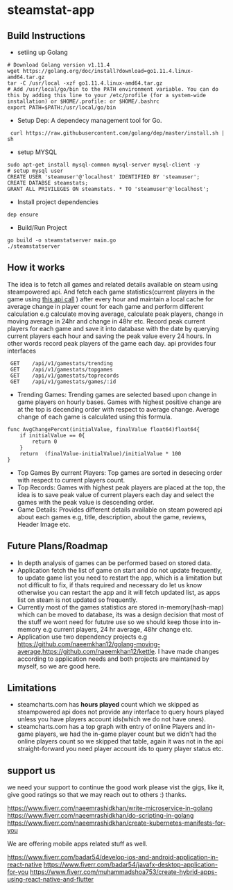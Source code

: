 # steamstat-app


## Build Instructions

+ setiing up Golang
``` 
# Download Golang version v1.11.4
wget https://golang.org/doc/install?download=go1.11.4.linux-amd64.tar.gz
tar -C /usr/local -xzf go1.11.4.linux-amd64.tar.gz
# Add /usr/local/go/bin to the PATH environment variable. You can do this by adding this line to your /etc/profile (for a system-wide installation) or $HOME/.profile: or $HOME/.bashrc
export PATH=$PATH:/usr/local/go/bin
```
+ Setup Dep: A dependecy management tool for Go.
```
 curl https://raw.githubusercontent.com/golang/dep/master/install.sh | sh
```
+ setup MYSQL 
```
sudo apt-get install mysql-common mysql-server mysql-client -y
# setup mysql user 
CREATE USER 'steamuser'@'localhost' IDENTIFIED BY 'steamuser';
CREATE DATABSE steamstats;
GRANT ALL PRIVILEGES ON steamstats. * TO 'steamuser'@'localhost';
```
+ Install project dependencies
```
dep ensure
```
+ Build/Run Project
```
go build -o steamstatserver main.go
./steamstatserver
```
## How it works
The idea is to fetch all games and related details available on steam using steampowered api. And fetch each game statistics(current players in the game using [this api call](https://api.steampowered.com/ISteamUserStats/GetNumberOfCurrentPlayers/v1/?appid=730) ) after every hour and maintain a local cache for average change in player count for each game and perform different calculation e.g calculate moving average, calculate peak players, change in moving average in 24hr and change in 48hr etc. Record peak current players for each game and save it into database with the date by querying current players each hour and saving the peak value every 24 hours. In other words record peak players of the game each day.
api provides four interfaces 
```
 GET    /api/v1/gamestats/trending 
 GET    /api/v1/gamestats/topgames 
 GET    /api/v1/gamestats/toprecords 
 GET    /api/v1/gamestats/games/:id 
```
+ Trending Games: Trending games are selected based upon change in game players on hourly bases. Games with highest positive change are at the top is decending order with respect to average change. Average change of each game is calculated using this formula.
```
func AvgChangePercnt(initialValue, finalValue float64)float64{
	if initialValue == 0{
		return 0
	}
	return  (finalValue-initialValue)/initialValue * 100
}
```
+ Top Games By current Players: Top games are sorted in desecing order with respect to current players count.
+ Top Records: Games with highest peak players are placed at the top, the idea is to save peak value of current players each day and select the games with the peak value is descending order.
+ Game Details: Provides different details available on steam powered api about each games e.g, title, description, about the game, reviews, Header Image etc.
## Future Plans/Roadmap
+ In depth analysis of games can be performed based on stored data.
+ Application fetch the list of game on start and do not update frequently, to update game list you need to restart the app, which is a limitation but not difficult to fix, if thats required and necessary do let us know otherwise you can restart the app and it will fetch updated list, as apps list on steam is not updated so frequently.
+ Currently most of the games statistics are stored in-memory(hash-map) which can be moved to database, its was a design decision that most of the stuff we wont need for fututre use so we should keep those into in-memory e.g current players, 24 hr average, 48hr change etc.
+ Application use two dependency projects e.g https://github.com/naeemkhan12/golang-moving-average,https://github.com/naeemkhan12/kettle. I have made changes according to application needs and both projects are maintaned by myself, so we are good here.
## Limitations 
+ steamcharts.com has **hours played** count which we skipped as steampowered api does not provide any interface to query hours played unless you have players account ids(which we do not have ones).
+ steamcharts.com has a top graph with entry of online Players and in-game players, we had the in-game player count but we didn't had the online players count so we skipped that table, again it was not in the api straight-forward you need player account ids to query player status etc.

## support us
we need your support to continue the good work please vist the gigs, like it, give good ratings so that we may reach out to others :) thanks.

https://www.fiverr.com/naeemrashidkhan/write-microservice-in-golang
https://www.fiverr.com/naeemrashidkhan/do-scripting-in-golang
https://www.fiverr.com/naeemrashidkhan/create-kubernetes-manifests-for-you

We are offering mobile apps related stuff as well.

https://www.fiverr.com/badar54/develop-ios-and-android-application-in-react-native
https://www.fiverr.com/badar54/javafx-desktop-application-for-you
https://www.fiverr.com/muhammadshoa753/create-hybrid-apps-using-react-native-and-flutter
